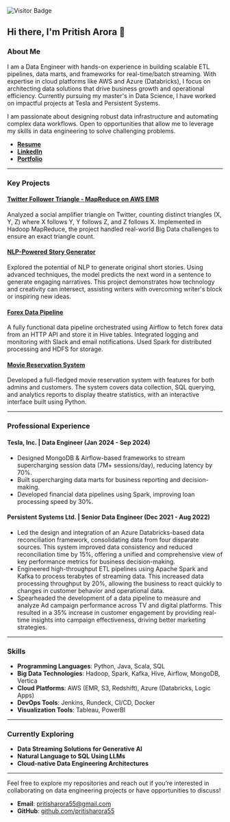 ![Visitor Badge](https://visitor-badge.laobi.icu/badge?page_id=pritisharora55.pritisharora55)

## Hi there, I'm Pritish Arora 👋

### About Me

I am a Data Engineer with hands-on experience in building scalable ETL pipelines, data marts, and frameworks for real-time/batch streaming. With expertise in cloud platforms like AWS and Azure (Databricks), I focus on architecting data solutions that drive business growth and operational efficiency. Currently pursuing my master's in Data Science, I have worked on impactful projects at Tesla and Persistent Systems.




I am passionate about designing robust data infrastructure and automating complex data workflows. Open to opportunities that allow me to leverage my skills in data engineering to solve challenging problems.

- **[Resume](https://github.com/pritisharora55/Resume/blob/main/README.md)**  
- **[LinkedIn](https://www.linkedin.com/in/pritish-arora-2b7594192/)**  
- **[Portfolio](https://pritisharora55.github.io/)**

---

### Key Projects

#### **[Twitter Follower Triangle - MapReduce on AWS EMR](https://github.com/pritisharora55/Twitter-Follower-Triangle)**
Analyzed a social amplifier triangle on Twitter, counting distinct triangles (X, Y, Z) where X follows Y, Y follows Z, and Z follows X. Implemented in Hadoop MapReduce, the project handled real-world Big Data challenges to ensure an exact triangle count.

#### **[NLP-Powered Story Generator](https://github.com/pritisharora55/NLP-Powered-Story-Generator)**
Explored the potential of NLP to generate original short stories. Using advanced techniques, the model predicts the next word in a sentence to generate engaging narratives. This project demonstrates how technology and creativity can intersect, assisting writers with overcoming writer's block or inspiring new ideas.

#### **[Forex Data Pipeline](https://github.com/pritisharora55/Forex-Data-Pipeline)**
A fully functional data pipeline orchestrated using Airflow to fetch forex data from an HTTP API and store it in Hive tables. Integrated logging and monitoring with Slack and email notifications. Used Spark for distributed processing and HDFS for storage.

#### **[Movie Reservation System](https://github.com/pritisharora55/Movie_reservation_system)**
Developed a full-fledged movie reservation system with features for both admins and customers. The system covers data collection, SQL querying, and analytics reports to display theatre statistics, with an interactive interface built using Python.

---

### Professional Experience

#### **Tesla, Inc. | Data Engineer (Jan 2024 - Sep 2024)**
- Designed MongoDB & Airflow-based frameworks to stream supercharging session data (7M+ sessions/day), reducing latency by 70%.
- Built supercharging data marts for business reporting and decision-making.
- Developed financial data pipelines using Spark, improving loan processing speed by 30%.

#### **Persistent Systems Ltd. | Senior Data Engineer (Dec 2021 - Aug 2022)**
- Led the design and integration of an Azure Databricks-based data reconciliation framework, consolidating data from four disparate sources. This system improved data consistency and reduced reconciliation time by 15%, offering a unified and comprehensive view of key performance metrics for business decision-making.
- Engineered high-throughput ETL pipelines using Apache Spark and Kafka to process terabytes of streaming data. This increased data processing throughput by 20%, allowing the business to react quickly to changes in customer behavior and operational data.
- Spearheaded the development of a data pipeline to measure and analyze Ad campaign performance across TV and digital platforms. This resulted in a 35% increase in customer engagement by providing real-time insights into campaign effectiveness, driving better marketing strategies.

---

### Skills

- **Programming Languages**: Python, Java, Scala, SQL  
- **Big Data Technologies**: Hadoop, Spark, Kafka, Hive, Airflow, MongoDB, Vertica  
- **Cloud Platforms**: AWS (EMR, S3, Redshift), Azure (Databricks, Logic Apps)  
- **DevOps Tools**: Jenkins, Rundeck, CI/CD, Docker  
- **Visualization Tools**: Tableau, PowerBI

---

### Currently Exploring

- **Data Streaming Solutions for Generative AI**  
- **Natural Language to SQL Using LLMs**  
- **Cloud-native Data Engineering Architectures**

---

Feel free to explore my repositories and reach out if you’re interested in collaborating on data engineering projects or have opportunities to discuss!

- **Email**: pritisharora55@gmail.com  
- **GitHub**: [github.com/pritisharora55](https://github.com/pritisharora55)
